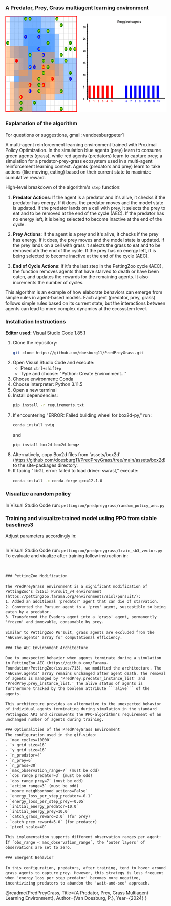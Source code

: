 
### A Predator, Prey, Grass multiagent learning environment
<p align="center">
    <img src="https://github.com/doesburg11/PredPreyGrass/blob/main/assets/gif/predpreygrass.gif" width="700" height="300"/>
</p>

### Explanation of the algorithm

 For questions or suggestions, gmail: vandoesburgpeter1

A multi-agent reinforcement learning environment trained with Proximal Policy Optimization. In the simulation blue agents (prey) learn to consume green agents (grass), while red agents (predators) learn to capture prey; a simulation for a predator-prey-grass ecosystem used in a multi-agent reinforcement learning context. Agents (predators and prey) learn to take actions (like moving, eating) based on their current state to maximize cumulative reward.

High-level breakdown of the algorithm's ```step``` function:

1. **Predator Actions**: If the agent is a predator and it's alive, it checks if the predator has energy. If it does, the predator moves and the model state is updated. If the predator lands on a cell with prey, it selects the prey to eat and to be removed at the end of the cycle (AEC). If the predator has no energy left, it is being selected to become inactive at the end of the cycle.

2. **Prey Actions**: If the agent is a prey and it's alive, it checks if the prey has energy. If it does, the prey moves and the model state is updated. If the prey lands on a cell with grass it selects the grass to eat and to be removed ath the end of the cycle. If the prey has no energy left, it is being selected to become inactive at the end of the cycle (AEC).

3. **End of Cycle Actions**: If it's the last step in the PettingZoo cycle (AEC), the function removes agents that have starved to death or have been eaten, and updates the rewards for the remaining agents. It also increments the number of cycles.

This algorithm is an example of how elaborate behaviors can emerge from simple rules in agent-based models. Each agent (predator, prey, grass) follows simple rules based on its current state, but the interactions between agents can lead to more complex dynamics at the ecosystem level.

### Installation Instructions


**Editor used:** Visual Studio Code 1.85.1

1. Clone the repository: 
   ```bash
   git clone https://github.com/doesburg11/PredPreyGrass.git
   ```
2. Open Visual Studio Code and execute:
   - Press `ctrl+shift+p`
   - Type and choose: "Python: Create Environment..."
3. Choose environment: Conda 
4. Choose interpreter: Python 3.11.5
5. Open a new terminal
6. Install dependencies:
   ```bash
   pip install -r requirements.txt
   ```
7. If encountering "ERROR: Failed building wheel for box2d-py," run:
   ```bash
   conda install swig
   ```
   and
   ```bash
   pip install box2d box2d-kengz
   ```
8. Alternatively, copy Box2d files from 'assets/box2d' (https://github.com/doesburg11/PredPreyGrass/tree/main/assets/box2d) to the site-packages directory.
9. If facing "libGL error: failed to load driver: swrast," execute:
    ```bash
    conda install -c conda-forge gcc=12.1.0
    
### Visualize a random policy
In Visual Studio Code run:
```pettingzoo/predpreygrass/random_policy_aec.py```

### Training and visualize trained model usiing PPO from stable baselines3
Adjust parameters accordingly in:
```pettingzoo/predpreygrass/config/parameters_fixed_rewards.py
```
In Visual Studio Code run:
```pettingzoo/predpreygrass/train_sb3_vector.py```
To evaluate and viualize after training follow instruction in:
```


### PettingZoo Modification

The PredPreyGrass environment is a significant modification of PettingZoo's (SISL) Pursuit_v4 environment (https://pettingzoo.farama.org/environments/sisl/pursuit/):
1. Added an additional 'predator' agent that can die of starvation.
2. Converted the Pursuer agent to a 'prey' agent, susceptible to being eaten by a predator.
3. Transformed the Evaders agent into a 'grass' agent, permanently 'frozen' and immovable, consumable by prey.

Similar to PettingZoo Pursuit, grass agents are excluded from the 'AECEnv.agents' array for computational efficiency.

### The AEC Environment Architecture

Due to unexpected behavior when agents terminate during a simulation in PettingZoo AEC (https://github.com/Farama-Foundation/PettingZoo/issues/713), we modified the architecture. The 'AECEnv.agents' array remains unchanged after agent death. The removal of agents is managed by 'PredPrey.predator_instance_list' and 'PredPrey.prey_instance_list.' The alive status of agents is furthermore tracked by the boolean attribute ```alive``` of the agents.

This architecture provides an alternative to the unexpected behavior of individual agents terminating during simulation in the standard PettingZoo API and circumvents the PPO-algorithm's requirement of an unchanged number of agents during training.

### Optionalities of the PredPreyGrass Environment
The configuration used in the gif-video:
- `max_cycles=10000`
- `x_grid_size=16`
- `y_grid_size=16`
- `n_predator=4`
- `n_prey=6`
- `n_grass=30`
- `max_observation_range=7` (must be odd)
- `obs_range_predator=3` (must be odd)  
- `obs_range_prey=7` (must be odd)
- `action_range=3` (must be odd)
- `moore_neighborhood_actions=False`
- `energy_loss_per_step_predator=-0.1`
- `energy_loss_per_step_prey=-0.05`
- `initial_energy_predator=10.0`
- `initial_energy_prey=10.0`
- `catch_grass_reward=2.0` (for prey)
- `catch_prey_reward=5.0` (for predator)
- `pixel_scale=40`

This implementation supports different observation ranges per agent: If `obs_range < max_observation_range`, the 'outer layers' of observations are set to zero.

### Emergent Behavior

In this configuration, predators, after training, tend to hover around grass agents to capture prey. However, this strategy is less frequent when 'energy_loss_per_step_predator' becomes more negative, incentivizing predators to abandon the 'wait-and-see' approach.

```
@readme{PredPreyGrass,
  Title={A Predator, Prey, Grass Multiagent Learning Environment},
  Author={Van Doesburg, P.},
  Year={2024}
}
```
